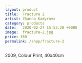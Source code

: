 ```yaml
---
layout: product
title:  Fracture 2
artist: Zhanna Kadyrova
category: products
date:   2020-02-27 15:53:28 +0000
image:  fracture-2.jpg
price: £60
permalink: /shop/fracture-2
---
```

2009, Colour Print, 40x40cm
